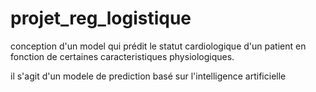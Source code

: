 # projet_reg_logistique
conception d'un model qui prédit le statut cardiologique  d'un patient en fonction de certaines caracteristiques physiologiques.

il s'agit d'un modele de prediction basé sur l'intelligence artificielle
